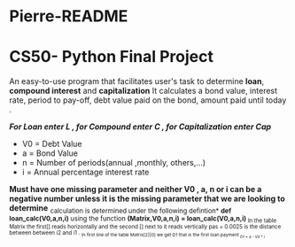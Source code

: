 # Pierre-README
# CS50- Python Final Project
An easy-to-use program that facilitates user's task to determine **loan**, **compound interest** and **capitalization**  It calculates a bond value, interest rate, period to pay-off, debt value paid on the bond, amount paid until today . 

***For Loan enter L , for Compound enter C , for Capitalization enter Cap***  
* V0 = Debt Value
* a  = Bond Value
* n  = Number of periods(annual ,monthly, others,...)
* i  = Annual percentage interest rate
  
**Must have one missing parameter and neither V0 , a, n or i can be a negative number unless it is the missing parameter that we are looking to determine**
<sub> calculation is determined under the following defintion* **def loan_calc(V0,a,n,i)** using the function  **(Matrix,V0,a,n,i) = loan_calc(V0,a,n,i)**
<sub> In the table Matrix the first[] reads horizontally and the second [] next to it reads vertically
 pas = 0.0025 is the distance between between i2 and i1 .
 <sub> In first line of the table Matrix[2][0] we get D1 that is the first loan payment
 <sub> D1 = a - V0 * i

 

